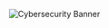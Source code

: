 <p align="center">
  <img src="[https://your-image-link.com/image.png](https://github.com/erandime/erandime/blob/main/20250630_2237_Cyberpunk%20Security%20Skyline_simple_compose_01jz0m7xceeak9pwj9zw898r5f.png)" alt="Cybersecurity Banner" />
</p>
